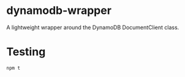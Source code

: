 # dynamodb-wrapper
A lightweight wrapper around the DynamoDB DocumentClient class.

# Testing

    npm t